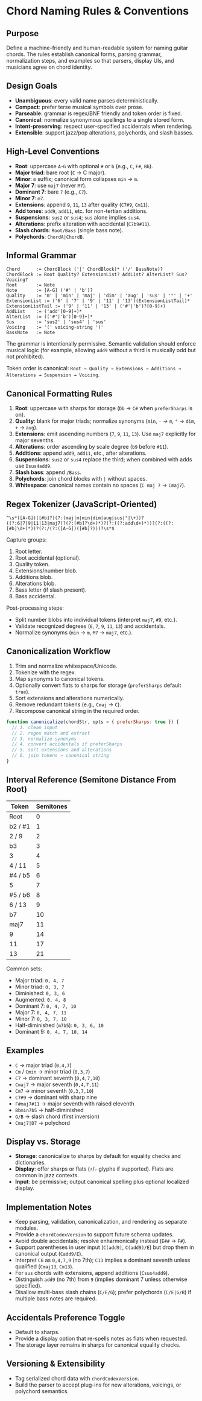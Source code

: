 # Chord Naming Rules & Conventions

## Purpose

Define a machine-friendly and human-readable system for naming guitar chords. The rules establish canonical forms, parsing grammar, normalization steps, and examples so that parsers, display UIs, and musicians agree on chord identity.

## Design Goals

- **Unambiguous**: every valid name parses deterministically.
- **Compact**: prefer terse musical symbols over prose.
- **Parseable**: grammar is regex/BNF friendly and token order is fixed.
- **Canonical**: normalize synonymous spellings to a single stored form.
- **Intent-preserving**: respect user-specified accidentals when rendering.
- **Extensible**: support jazz/pop alterations, polychords, and slash basses.

## High-Level Conventions

- **Root**: uppercase `A`-`G` with optional `#` or `b` (e.g., `C`, `F#`, `Bb`).
- **Major triad**: bare root (`C` -> C major).
- **Minor**: `m` suffix; canonical form collapses `min` -> `m`.
- **Major 7**: use `maj7` (never `M7`).
- **Dominant 7**: bare `7` (e.g., `C7`).
- **Minor 7**: `m7`.
- **Extensions**: append `9`, `11`, `13` after quality (`C7#9`, `Cm11`).
- **Add tones**: `add9`, `add11`, etc. for non-tertian additions.
- **Suspensions**: `sus2` or `sus4`; `sus` alone implies `sus4`.
- **Alterations**: prefix alteration with accidental (`C7b9#11`).
- **Slash chords**: `Root/Bass` (single bass note).
- **Polychords**: `ChordA|ChordB`.

## Informal Grammar

```
Chord      := ChordBlock ('|' ChordBlock)* ('/' BassNote)?
ChordBlock := Root Quality? ExtensionList? AddList? AlterList? Sus? Voicing?
Root       := Note
Note       := [A-G] ('#' | 'b')?
Quality    := 'm' | 'min' | 'maj' | 'dim' | 'aug' | 'sus' | '°' | '+'
ExtensionList := ('6' | '7' | '9' | '11' | '13')(ExtensionListTail)*
ExtensionListTail := ('9' | '11' | '13' | ('#'|'b')?[0-9]+)
AddList    := ('add'[0-9]+)*
AlterList  := (('#'|'b')[0-9]+)*
Sus        := 'sus2' | 'sus4' | 'sus'
Voicing    := '(' voicing-string ')'
BassNote   := Note
```

The grammar is intentionally permissive. Semantic validation should enforce musical logic (for example, allowing `add9` without a third is musically odd but not prohibited).

Token order is canonical: `Root → Quality → Extensions → Additions → Alterations → Suspension → Voicing`.

## Canonical Formatting Rules

1. **Root**: uppercase with sharps for storage (`Db` → `C#` when `preferSharps` is on).
2. **Quality**: blank for major triads; normalize synonyms (`min`, `-` → `m`, `°` → `dim`, `+` → `aug`).
3. **Extensions**: emit ascending numbers (`7`, `9`, `11`, `13`). Use `maj7` explicitly for major sevenths.
4. **Alterations**: order ascending by scale degree (`b9` before `#11`).
5. **Additions**: append `add9`, `add11`, etc., after alterations.
6. **Suspensions**: `sus2` or `sus4` replace the third; when combined with adds use `Dsus4add9`.
7. **Slash bass**: append `/Bass`.
8. **Polychords**: join chord blocks with `|` without spaces.
9. **Whitespace**: canonical names contain no spaces (`C maj 7` → `Cmaj7`).

## Regex Tokenizer (JavaScript-Oriented)

```
^\s*([A-G])([#b]?)(?:(maj|m|min|dim|aug|sus|°|\+))?((?:6|7|9|11|13|maj7)?(?:[#b]?\d+)*)?(?:((?:add\d+)*))?(?:((?:[#b]\d+)*))?(?:/(?:([A-G])([#b]?)))?\s*$
```

Capture groups:

1. Root letter.
2. Root accidental (optional).
3. Quality token.
4. Extensions/number blob.
5. Additions blob.
6. Alterations blob.
7. Bass letter (if slash present).
8. Bass accidental.

Post-processing steps:

- Split number blobs into individual tokens (interpret `maj7`, `#9`, etc.).
- Validate recognized degrees (`6`, `7`, `9`, `11`, `13`) and accidentals.
- Normalize synonyms (`min` → `m`, `M7` → `maj7`, etc.).

## Canonicalization Workflow

1. Trim and normalize whitespace/Unicode.
2. Tokenize with the regex.
3. Map synonyms to canonical tokens.
4. Optionally convert flats to sharps for storage (`preferSharps` default `true`).
5. Sort extensions and alterations numerically.
6. Remove redundant tokens (e.g., `Cmaj` → `C`).
7. Recompose canonical string in the required order.

```js
function canonicalize(chordStr, opts = { preferSharps: true }) {
  // 1. clean input
  // 2. regex match and extract
  // 3. normalize synonyms
  // 4. convert accidentals if preferSharps
  // 5. sort extensions and alterations
  // 6. join tokens → canonical string
}
```

## Interval Reference (Semitone Distance From Root)

| Token        | Semitones |
| ------------ | --------- |
| Root         | 0         |
| b2 / #1      | 1         |
| 2 / 9        | 2         |
| b3           | 3         |
| 3            | 4         |
| 4 / 11       | 5         |
| #4 / b5      | 6         |
| 5            | 7         |
| #5 / b6      | 8         |
| 6 / 13       | 9         |
| b7           | 10        |
| maj7         | 11        |
| 9            | 14        |
| 11           | 17        |
| 13           | 21        |

Common sets:

- Major triad: `0, 4, 7`
- Minor triad: `0, 3, 7`
- Diminished: `0, 3, 6`
- Augmented: `0, 4, 8`
- Dominant 7: `0, 4, 7, 10`
- Major 7: `0, 4, 7, 11`
- Minor 7: `0, 3, 7, 10`
- Half-diminished (`m7b5`): `0, 3, 6, 10`
- Dominant 9: `0, 4, 7, 10, 14`

## Examples

- `C` → major triad (`0,4,7`)
- `Cm` / `Cmin` → minor triad (`0,3,7`)
- `C7` → dominant seventh (`0,4,7,10`)
- `Cmaj7` → major seventh (`0,4,7,11`)
- `Cm7` → minor seventh (`0,3,7,10`)
- `C7#9` → dominant with sharp nine
- `F#maj7#11` → major seventh with raised eleventh
- `Bbmin7b5` → half-diminished
- `G/B` → slash chord (first inversion)
- `Cmaj7|D7` → polychord

## Display vs. Storage

- **Storage**: canonicalize to sharps by default for equality checks and dictionaries.
- **Display**: offer sharps or flats (`♯`/`♭` glyphs if supported). Flats are common in jazz contexts.
- **Input**: be permissive; output canonical spelling plus optional localized display.

## Implementation Notes

- Keep parsing, validation, canonicalization, and rendering as separate modules.
- Provide a `chordCodexVersion` to support future schema updates.
- Avoid double accidentals; resolve enharmonically instead (`E##` → `F#`).
- Support parentheses in user input (`C(add9)`, `C(add9)/E`) but drop them in canonical output (`Cadd9/E`).
- Interpret `C6` as `0,4,7,9` (no 7th); `C13` implies a dominant seventh unless qualified (`Cmaj13`, `Cm13`).
- For `sus` chords with extensions, append additions (`Csus4add9`).
- Distinguish `add9` (no 7th) from `9` (implies dominant 7 unless otherwise specified).
- Disallow multi-bass slash chains (`C/E/G`); prefer polychords (`C/E|G/B`) if multiple bass notes are required.

## Accidentals Preference Toggle

- Default to sharps.
- Provide a display option that re-spells notes as flats when requested.
- The storage layer remains in sharps for canonical equality checks.

## Versioning & Extensibility

- Tag serialized chord data with `chordCodexVersion`.
- Build the parser to accept plug-ins for new alterations, voicings, or polychord semantics.

